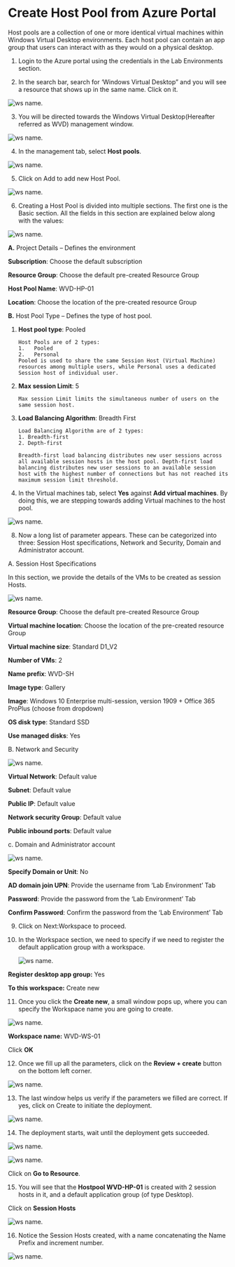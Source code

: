 # Create Host Pool from Azure Portal 
 
 Host pools are a collection of one or more identical virtual machines within Windows Virtual Desktop environments. Each host pool can contain an app group that users can interact with as they would on a physical desktop. 

1. Login to the Azure portal using the credentials in the Lab Environments section. 

2. In the search bar, search for ‘Windows Virtual Desktop” and you will see a resource that shows up in the same name. Click on it. 

![ws name.](media/1.png)
 

3. You will be directed towards the Windows Virtual Desktop(Hereafter referred as WVD) management window.  

![ws name.](media/2.png)


4. In the management tab, select **Host pools**. 

![ws name.](media/3.png)


5. Click on Add to add new Host Pool. 

![ws name.](media/4.png)


6. Creating a Host Pool is divided into multiple sections. The first one is the Basic section. All the fields in this section are explained below along with the values: 

 ![ws name.](media/5.png)
 
 
**A.** Project Details – Defines the environment 

**Subscription**: Choose the default subscription

**Resource Group**: Choose the default pre-created Resource Group

**Host Pool Name**: WVD-HP-01 

**Location**: Choose the location of the pre-created resource Group

**B.** Host Pool Type – Defines the type of host pool. 

1. **Host pool type**: Pooled
 

       Host Pools are of 2 types:
       1.	Pooled
       2.	Personal
       Pooled is used to share the same Session Host (Virtual Machine) resources among multiple users, while Personal uses a dedicated   Session host of individual user.

   
    

    
2. **Max session Limit**: 5


       Max session Limit limits the simultaneous number of users on the same session host.
  
    
   
3. **Load Balancing Algorithm**: Breadth First



       Load Balancing Algorithm are of 2 types:
       1. Breadth-first
       2. Depth-first

       Breadth-first load balancing distributes new user sessions across all available session hosts in the host pool. Depth-first load balancing distributes new user sessions to an available session host with the highest number of connections but has not reached its maximum session limit threshold.
   
   

   
7. In the Virtual machines tab, select **Yes** against **Add virtual machines**. By doing this, we are stepping towards adding Virtual machines to the host pool. 

![ws name.](media/9.png)

8. Now a long list of parameter appears. These can be categorized into three: Session Host specifications, Network and Security, Domain and Administrator account. 

  A. Session Host Specifications 

   In this section, we provide the details of the VMs to be created as session Hosts. 
   
   ![ws name.](media/10.png)
   

   **Resource Group**: Choose the default pre-created Resource Group

   **Virtual machine location**: Choose the location of the pre-created resource Group

   **Virtual machine size**: Standard D1_V2 

   **Number of VMs**: 2 
   
   **Name prefix**: WVD-SH 

   **Image type**: Gallery 

   **Image**: Windows 10 Enterprise multi-session, version 1909 + Office 365 ProPlus (choose from dropdown) 

   **OS disk type**: Standard SSD 

   **Use managed disks**: Yes 
   
   
  B. Network and Security 
 
   ![ws name.](media/11.png)
   
  
  **Virtual Network**: Default value

  **Subnet**: Default value

  **Public IP**: Default value

  **Network security Group**: Default value

  **Public inbound ports**: Default value
 
 
 c. Domain and Administrator account 

  ![ws name.](media/12.png)
 

   **Specify Domain or Unit**: No 

   **AD domain join UPN**: Provide the username from ‘Lab Environment’ Tab

   **Password**: Provide the password from the ‘Lab Environment’ Tab

   **Confirm Password**: Confirm the password from the ‘Lab Environment’ Tab
   
9. Click on Next:Workspace to proceed. 

10. In the Workspace section, we need to specify if we need to register the default application group with a workspace. 

    ![ws name.](media/13.png)
    
    
**Register desktop app group:** Yes 

**To this workspace:** Create new
    
11.  Once you click the **Create new**, a small window pops up, where you can specify the Workspace name you are going to create.  

![ws name.](media/14.png)


**Workspace name:** WVD-WS-01

 Click **OK** 

12. Once we fill up all the parameters, click on the  **Review + create** button on the bottom left corner. 

![ws name.](media/15.png)


13. The last window helps us verify if the parameters we filled are correct. If yes, click on Create to initiate the deployment. 

![ws name.](media/16.png)


14. The deployment starts, wait until the deployment gets succeeded.  

![ws name.](media/17.png)


![ws name.](media/18.png)
 
 
Click on **Go to Resource**.

15. You will see that the **Hostpool WVD-HP-01** is created with 2 session hosts in it, and a default application group (of type Desktop). 

Click on **Session Hosts** 

![ws name.](media/19.png)


16. Notice the Session Hosts created, with a name concatenating the Name Prefix and increment number. 


![ws name.](media/20.png)

